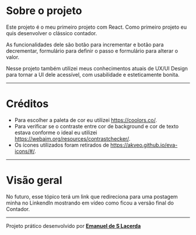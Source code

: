 # Sobre o projeto

Este projeto é o meu primeiro projeto com React. Como primeiro projeto eu quis desenvolver o clássico contador.

As funcionalidades dele são botão para incrementar e botão para decrementar, formulário para definir o passo e formulário para alterar o valor.

Nesse projeto também utilizei meus conhecimentos atuais de UX/UI Design para tornar a UI dele acessível, com usabilidade e esteticamente bonita.

------

# Créditos

- Para escolher a paleta de cor eu utilizei https://coolors.co/.
- Para verificar se o contraste entre cor de background e cor de texto estava conforme o ideal eu utilizei https://webaim.org/resources/contrastchecker/.
- Os ícones utilizados foram retirados de https://akveo.github.io/eva-icons/#/.

------

# Visão geral

No futuro, esse tópico terá um link que redireciona para uma postagem minha no LinkendIn mostrando em vídeo como ficou a versão final do Contador.

------

Projeto prático desenvolvido por **[Emanuel de S Lacerda](http://github.com/EmanuelLacerda/)**

